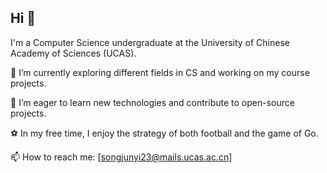 ## Hi 👋
I'm a Computer Science undergraduate at the University of Chinese Academy of Sciences (UCAS).

🔭 I’m currently exploring different fields in CS and working on my course projects.

🌱 I’m eager to learn new technologies and contribute to open-source projects.

⚽ In my free time, I enjoy the strategy of both football and the game of Go.

📫 How to reach me: [songjunyi23@mails.ucas.ac.cn]

<!--
**songjy-ucas/songjy-ucas** is a ✨ _special_ ✨ repository because its `README.md` (this file) appears on your GitHub profile.

Here are some ideas to get you started:

- 🔭 I’m currently working on ...
- 🌱 I’m currently learning ...
- 👯 I’m looking to collaborate on ...
- 🤔 I’m looking for help with ...
- 💬 Ask me about ...
- 📫 How to reach me: ...
- 😄 Pronouns: ...
- ⚡ Fun fact: ...
-->
